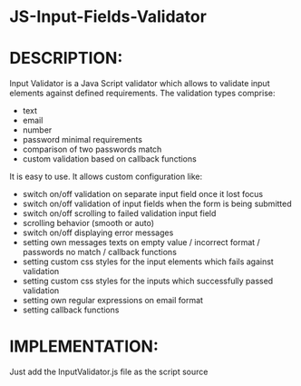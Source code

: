 # JS-Input-Fields-Validator
# DESCRIPTION:

Input Validator is a Java Script validator which allows to validate input elements against defined requirements. The validation types comprise:
- text
- email 
- number
- password minimal requirements
- comparison of two passwords match
- custom validation based on callback functions


It is easy to use. It allows custom configuration like:
- switch on/off validation on separate input field once it lost focus
- switch on/off validation of input fields when the form is being submitted
- switch on/off scrolling to failed validation input field
- scrolling behavior (smooth or auto)
- switch on/off displaying error messages 
- setting own messages texts on empty value / incorrect format / passwords no match / callback functions
- setting custom css styles for the input elements which fails against validation
- setting custom css styles for the inputs which successfully passed validation
- setting own regular expressions on email format
- setting callback functions 

# IMPLEMENTATION:
Just add the InputValidator.js file as the script source <script src='InputValidator.js'> and initialize the Validator class.
When initializing the class, you pass all the configurations which you require as an object parameter. All the input elements to be validated must have data-inputvalidator attribute with specific options as the attribute value. 
   
You can use whatever number of your message or callback variable. Just NOTE that message0 is reserved for the message displaying on empty (not filled out) input, so start numbering your messages with message1, message2 or whatever number except for 0.
Each parameter is separated by '&' sign and must be set in one of the following ways:

# FORMAT OF data-inputvalidator:
data-inputvalidator="type&messageID&callbackID&messageID" 
or 
in case of passwords validation (comparison of two passwords match) you add one more message like data-inputvalidator="password&messageID&messageID&callbackID&messageID"

- data-inputvalidator="**text**" -> validates only if the value is empty (**NOTE that message0 is ALWAYS reserved only for empty value message, you can configure the message, but never use message0 for anything else**)

- data-inputvalidator="**text&&callback1&message5**" -> will call the callback function (callback function assigned to callback1 variable in the your configuration) which displays message5, **NOTICE that there are two '&&' after the type**, it is because the second parameter should be message, so if there is no message, you just omit it and put next '&' separator sign
   
- data-inputvalidator="**email&message1&callback2&message8**" -> validates email, if in incorrect format, message1 will be displayed, if not empty, callback2 is called and if false returned, it will display meesage8

- data-inputvalidator="**digit&message2**" -> if not a number, display message 2

- data-inputvalidator="**digit&message2&callback2&message3**" -> if not a number, display message 2, if number is valid, call the callback2 function which will display message3 on false return

- data-inputvalidator="**password1&message4&message5**" -> if not correct format of password, display message4, if there exists second input field for re-entering password and it does not match this one, display message5; **NOTE that password type MUST ALWAYS be as password1 variable and the second password as password2 (even if there is only one password field, you must name the variable password1 !!!)**

- data-inputvalidator="**password2&message4&message5**" -> the same settings as password1

# CALLBACK FUNCTIONS:
Callback functions can be called on whatever input except for passwords (minimal requirements for password format is passed as a regex in your custom options, as a default it is set 6 up to 20 characters and at least one uppercase letter and one digit.

Due to callback functions you can make whatever additional check which you want, for instance check if the text field is of at least x length, or make the callback function which checks if the entered email already exists in your database etc.

For instance, you can validate if any option from SELECT element was selected, see the example in the EXAMPLE section.
**BUT KEEP IN MIND, if there is no message after the 'text' type and you want to set callback on that element, DON'T FORGET TO SEPARATE WITH TWO '&&' (data-inputvalidator="text&&callbackID&messageID") !!!!!!**

If your callback function is calling Web API (for instance queries to database to check existence of a value etc.), **YOU MUST RETURN A PROMISE FROM YOUR FUNCTION AND ON SUCCESS RESOLVE THIS PROMISE AS TRUE OR ON FAILURE RESOLVE THIS PROMISE AS FALSE, see the checkUser function in the example code below which checks if user's email address already exists**

# SUBMITTING THE FORM:
When submitting the form (doesn't have to be form, it could be e.g. a div wrapper of the input elements) you call a class method validateForm(parent element) with a parent element (form / div / section or whatever) as a parameter of the method. The method returns a **Promise** which resolves **true** in case the form is successfully filled out, and if it resolves **false**. You can see the example code on how it works and how to use it.


# CUSTOM CONFIGURATION
All the custom configurations are passed as an object parameter when initializing the Class. Options to configure are as follows:

**- validate_only_on_submit** = if true, validation of input fields gets executed only when submitting the whole form (which means not on blur event of particular inputs)

**- scroll_to_input** = if set to true, page will scroll to the inputs (scroll_to_input has higher priority than scroll_to_alert)

**- scroll_behavior** = smooth or auto scrolling (default is smooth), if set to 'auto', the scroll will jump to the spot

**_ custom_styles_change** = object, css styles which will be applied on the input fields when the validation of the field fails (defaulty set as borderColor: 'red', borderStyle: 'solid'), **CSS PROPERTIES MUST BE SET WITHOUT HYPHEN, for instance the border-color property must be set as borderColor**

**- custom_styles_initial** = object, css styles which will be applied on the input fields when the validation of the field succeeds (defaulty set as borderColor: 'rgb(118,118,118), borderStyle: 'solid'), don't forget to set these styles so that 

**- error_message_styles** = object, css styles of the messages 

**- error_message_display** = true if the error message should be displayed

**- error_message_place_class** = if you want to place the div with error message somewhere else than into the default place (which is right above the verified input field), then set the class name of the div (or other element) whitin which you want to place it

**- error_message_place_where** = this parameter specifies where exactly within the error_message_place_class element you want to place the error message, the option are 'beforebegin', 'afterbegin','beforeend','afterend' - see the description of those at https://developer.mozilla.org/en-US/docs/Web/API/Element/insertAdjacentHTML

**- error_message_div_contains** = if you want add any class, id or attribute to the error message div, set this parameter to exactly what you want to add, e.g. if you want to the div to contain class='my_class', set this parameter as `class='my_class'`, **just notice that this value is embraced with backticks marks !!!

**- error_messages** = object, set the message you want, 'message0' is always assigned to message on not filled out input field

**- callbacks** = object, callback functions to be executed on the field - must return true on success and false on failure

**- password_regex** = regular expression for password requirements, defaulty set to 6-20 chars with at least one uppercase letter and one number (this regex: /^(?=.*\d)(?=.*[a-z])(?=.*[A-Z]).{6,20}$/  )


# EXAMPLE OF HTML:

```
<form id='testForm'>
    <input type='text' data-inputvalidator='text&&callback1&message1' placeholder="Enter text"><br><br>
    <input type='text' data-inputvalidator='email&message2&callback2&message3' placeholder="Enter email"><br><br>
    <input type='text' data-inputvalidator='digit&message4' placeholder="Enter number"><br><br>
    <input type='text' data-inputvalidator='password1&message5&message6' placeholder="Enter password"><br><br>
    <input type='text' data-inputvalidator='password2&message5&message6' placeholder="Enter password"><br><br><br>
    <select data-inputvalidator='text&&callback3&message7'>
      <option value='default_value'>How old are you?</option>
      <option value='between0_30'>0 - 30 years</option>
      <option value='between30-60'>30 - 60 years</option>
      <option value='between60_more'>60 and more</option>
    </select>
    <input type='submit' value='Submit'>
 </form>
 
 ```
 
 # EXAMPLE OF JAVASCRIPT:
 
 ```
<script>

// callback1 function - for instance, allow only text of at least 3 chars
const testText = (text_value)=> {
    return text_value.length >= 3 ? true : false;
}

// callback2 function - check if the entered user's email address already exists
const checkUser = (user) => {
  return new Promise(async (resolve) => {
     const data = await fetch(`./sql_api.php?q=check_user&user=${user}`);
     const response = await data.text();
     if(response === 'user_exists') { 
       resolve(false);
     } else {
       resolve(true);
     }
  });
 }

// callback3 function - check if any option was selected
const testSelect = (selected_value)=> {
  if(selected_value === 'default_value') {
    return false;
  }
  else {
    return true;
  }
}


// instantiate Validator 
const inst = new Validator({
            validate_on_lost_focus: true,
            validate_form_on_submit: true,
            scroll_to_input: true,
            scroll_behavior: 'smooth',
            error_message_display: true,
            /* error_message_place_class: 'my_class', */
            /* error_message_place_where: 'beforeend', */
            /* error_message_div_contains: `class='my_class'`, */
            custom_styles_change: {
                borderColor: 'red',
                borderRadius: '5px'
            },
            custom_styles_initial: {
                borderColor: 'grey'
            },
            password_regex: /^(?=.*\d)(?=.*[a-z])(?=.*[A-Z]).{6,20}$/,
            error_messages: {
              // message0 is always intended for not filled input 
              message0: 'The field cannot be empty', 
              message1: 'Text field must be at least 3 characters long',
              message2: 'Not valid email format',
              message3: 'User with this email address already exists',
              message4: 'Not a number',
              message5: 'Password must be at least 6 chars long and must contain an uppercase letter and a number',
              message6: 'Passwords DO NOT match',
              message7: 'You must select some option'
            },
            error_message_styles: {
              marginBottom: '5px',
              color: 'red'
            },
            callbacks: {
              callback1: testText,
              callback2: checkUser,
              callback3: testSelect
            }
    });
 // add event listener on submitting the form
 document.querySelector('form').addEventListener('submit', (e)=>{
 e.preventDefault();
 
 // launch validation of all fields within the parent element (Form) => returns Promise, if true then the form is ok, if false, then the form is NOT ok
 inst.validateForm(document.querySelector('form'))
  .then(val => {
      if(val === true) {
        alert('The form is alright');
      }
      else {
        alert('The form IS NOT alright');
      }
     });
  });
  
</script>

```


 





   
   
